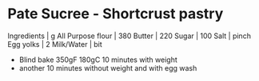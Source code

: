 # Pate Sucree - Shortcrust pastry

Ingredients | g
All Purpose flour | 380
Butter | 220
Sugar | 100
Salt | pinch
Egg yolks | 2
Milk/Water | bit

- Blind bake 350gF 180gC 10 minutes with weight
- another 10 minutes without weight and with egg wash